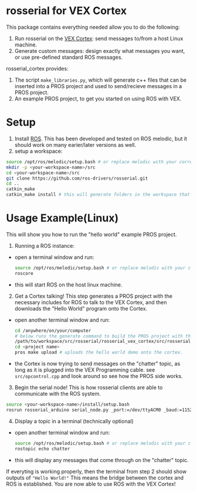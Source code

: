 # rosserial for VEX Cortex

This package contains everything needed allow you to do the following:
1. Run rosserial on the [VEX Cortex](https://www.vexrobotics.com/276-2194.html): send messages to/from a host Linux machine.
2. Generate custom messages: design exactly what messages you want, or use pre-defined standard ROS messages.

rosserial_cortex provides:
1. The script `make_libraries.py`, which will generate c++ files that can be inserted into a PROS project and used to send/recieve messages in a PROS project.
2. An example PROS project, to get you started on using ROS with VEX.

# Setup
1. Install [ROS](http://wiki.ros.org/melodic/Installation/Source). This has been developed and tested on ROS melodic, but it should work on many earier/later versions as well.
2. setup a workspace:
  ```bash
  source /opt/ros/melodic/setup.bash # or replace melodic with your corresponding ROS version name
  mkdir -p <your-workspace-name>/src
  cd <your-workspace-name>/src
  git clone https://github.com/ros-drivers/rosserial.git
  cd ..
  catkin_make
  catkin_make install # this will generate folders in the workspace that contain executable scripts. 
  ```

# Usage Example(Linux)
This will show you how to run the "hello world" example PROS project.

1. Running a ROS instance:
  - open a terminal window and run:
    ```bash
    source /opt/ros/melodic/setup.bash # or replace melodic with your corresponding ROS version name
    roscore 
    ```
  - this will start ROS on the host linux machine.

2. Get a Cortex talking!
  This step generates a PROS project with the necessary includes for ROS to talk to the VEX Cortex, and then downloads the "Hello World" program onto the Cortex.
  - open another terminal window and run:
    ```bash
    cd /anywhere/on/your/computer
    # below runs the generate command to build the PROS project with the rosserial libraries installed.
    /path/to/workspace/src/rosserial/rosserial_vex_cortex/src/rosserial_vex_cortex/generate.sh /path/to/workspace <project name>
    cd <project name>
    pros make upload # uploads the hello world demo onto the cortex.
    ```
  - the Cortex is now trying to send messages on the "chatter" topic, as long as it is plugged into the VEX Programming cable. see `src/opcontrol.cpp` and look around so see how the PROS side works.

3. Begin the serial node!
  This is how rosserial clients are able to communicate with the ROS system.
  ```bash
  source <your-workspace-name>/install/setup.bash
  rosrun rosserial_arduino serial_node.py _port:=/dev/ttyACM0 _baud:=115200
  ```

4. Display a topic in a terminal (technically optional)
  - open another terminal window and run:
    ```bash
    source /opt/ros/melodic/setup.bash # or replace melodic with your corresponding ROS version name
    rostopic echo chatter
    ```
  - this will display any messages that come through on the "chatter" topic.

If everyting is working properly, then the terminal from step 2 should show outputs of `"Hello World!"` This means the bridge between the cortex and ROS is established.
You are now able to use ROS with the VEX Cortex!
